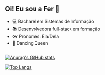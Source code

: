 ## Oi! Eu sou a Fer 👋
- 💻 Bacharel em Sistemas de Informação
- 📚 Desenvolvedora full-stack em formação
- 👓 Pronomes: Ela/Dela
- 💃 Dancing Queen

##

[![Anurag's GitHub stats](https://github-readme-stats.vercel.app/api?username=fernanda-reis&count_private=true&show_icons=true&theme=github_dark)](https://github.com/fernanda-reis)

[![Top Langs](https://github-readme-stats.vercel.app/api/top-langs/?username=fernanda-reis&layout=compact&count_private=true&show_icons=true&theme=github_dark&card_width=300px)](https://github.com/fernanda-reis)

##

	
